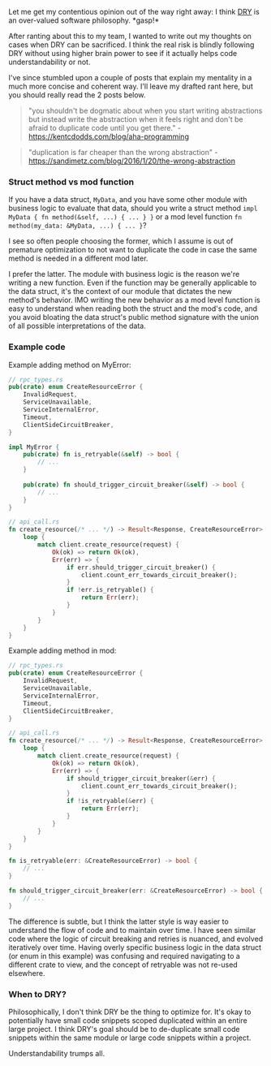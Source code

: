 Let me get my contentious opinion out of the way right away: I think [DRY](https://en.wikipedia.org/wiki/Don%27t_repeat_yourself) is an over-valued software philosophy. \*gasp!\*

After ranting about this to my team, I wanted to write out my thoughts on cases when DRY can be sacrificed. I think the real risk is blindly following DRY without using higher brain power to see if it actually helps code understandability or not. 

I've since stumbled upon a couple of posts that explain my mentality in a much more concise and coherent way. I'll leave my drafted rant here, but you should really read the 2 posts below.

> "you shouldn't be dogmatic about when you start writing abstractions but instead write the abstraction when it feels right and don't be afraid to duplicate code until you get there."
> \- https://kentcdodds.com/blog/aha-programming

> "duplication is far cheaper than the wrong abstraction"
> \- https://sandimetz.com/blog/2016/1/20/the-wrong-abstraction

### Struct method vs mod function

If you have a data struct, `MyData`, and you have some other module with business logic to evaluate that data, should you write a struct method `impl MyData { fn method(&self, ...) { ... } }` or a mod level function `fn method(my_data: &MyData, ...) { ... }`?

I see so often people choosing the former, which I assume is out of premature optimization to not want to duplicate the code in case the same method is needed in a different mod later.

I prefer the latter. The module with business logic is the reason we're writing a new function. Even if the function may be generally applicable to the data struct, it's the context of our module that dictates the new method's behavior. IMO writing the new behavior as a mod level function is easy to understand when reading both the struct and the mod's code, and you avoid bloating the data struct's public method signature with the union of all possible interpretations of the data.

### Example code 

Example adding method on MyError:

```rust
// rpc_types.rs
pub(crate) enum CreateResourceError {
    InvalidRequest,
    ServiceUnavailable,
    ServiceInternalError,
    Timeout,
    ClientSideCircuitBreaker,
}

impl MyError {
    pub(crate) fn is_retryable(&self) -> bool {
        // ...
    }
    
    pub(crate) fn should_trigger_circuit_breaker(&self) -> bool {
        // ...
    }
}

// api_call.rs
fn create_resource(/* ... */) -> Result<Response, CreateResourceError> {
    loop {
        match client.create_resource(request) {
            Ok(ok) => return Ok(ok),
            Err(err) => {
                if err.should_trigger_circuit_breaker() {
                    client.count_err_towards_circuit_breaker();
                }
                if !err.is_retryable() {
                    return Err(err);
                }
            }
        } 
    }
}
```

Example adding method in mod:

```rust
// rpc_types.rs
pub(crate) enum CreateResourceError {
    InvalidRequest,
    ServiceUnavailable,
    ServiceInternalError,
    Timeout,
    ClientSideCircuitBreaker,
}

// api_call.rs
fn create_resource(/* ... */) -> Result<Response, CreateResourceError> {
    loop {
        match client.create_resource(request) {
            Ok(ok) => return Ok(ok),
            Err(err) => {
                if should_trigger_circuit_breaker(&err) {
                    client.count_err_towards_circuit_breaker();
                }
                if !is_retryable(&err) {
                    return Err(err);
                }
            }
        } 
    }
}

fn is_retryable(err: &CreateResourceError) -> bool {
    // ...
}

fn should_trigger_circuit_breaker(err: &CreateResourceError) -> bool {
    // ...
}
```

The difference is subtle, but I think the latter style is way easier to understand the flow of code and to maintain over time. I have seen similar code where the logic of circuit breaking and retries is nuanced, and evolved iteratively over time. Having overly specific business logic in the data struct (or enum in this example) was confusing and required navigating to a different crate to view, and the concept of retryable was not re-used elsewhere.

### When to DRY?

Philosophically, I don't think DRY be the thing to optimize for. It's okay to potentially have small code snippets scoped duplicated within an entire large project. I think DRY's goal should be to de-duplicate small code snippets within the same module or large code snippets within a project.

Understandability trumps all.